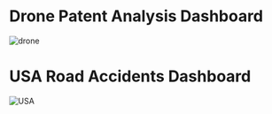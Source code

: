 # Drone Patent Analysis Dashboard

![drone](https://github.com/ZAHIRA201/Power-BI-Dashboards/assets/120922044/a2593ddf-3354-4300-af14-90c357eb4938)

# USA Road Accidents Dashboard

![USA](https://github.com/ZAHIRA201/Power-BI-Dashboards/assets/120922044/bd8afc2c-94b9-4337-a857-de33a11ec299)
